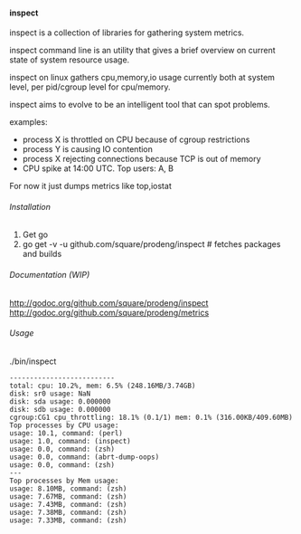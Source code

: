 #### inspect

inspect is a collection of libraries for gathering
system metrics.

inspect command line is an utility that gives a
brief overview on current state of system resource
usage.

inspect on linux gathers cpu,memory,io usage currently
both at system level, per pid/cgroup level for cpu/memory.

inspect aims to evolve to be an intelligent tool that
can spot problems.

examples: 

  * process X is throttled on CPU because of cgroup restrictions
  * process Y is causing IO contention
  * process X rejecting connections because TCP is out of memory
  * CPU spike at 14:00 UTC. Top users: A, B


For now it just dumps metrics like top,iostat

###### Installation

1. Get go
2. go get -v -u github.com/square/prodeng/inspect # fetches packages and builds

###### Documentation (WIP)

http://godoc.org/github.com/square/prodeng/inspect
http://godoc.org/github.com/square/prodeng/metrics


###### Usage

./bin/inspect

```
--------------------------
total: cpu: 10.2%, mem: 6.5% (248.16MB/3.74GB)
disk: sr0 usage: NaN
disk: sda usage: 0.000000
disk: sdb usage: 0.000000
cgroup:CG1 cpu_throttling: 18.1% (0.1/1) mem: 0.1% (316.00KB/409.60MB)
Top processes by CPU usage:
usage: 10.1, command: (perl)
usage: 1.0, command: (inspect)
usage: 0.0, command: (zsh)
usage: 0.0, command: (abrt-dump-oops)
usage: 0.0, command: (zsh)
---
Top processes by Mem usage:
usage: 8.10MB, command: (zsh)
usage: 7.67MB, command: (zsh)
usage: 7.43MB, command: (zsh)
usage: 7.38MB, command: (zsh)
usage: 7.33MB, command: (zsh)
```
